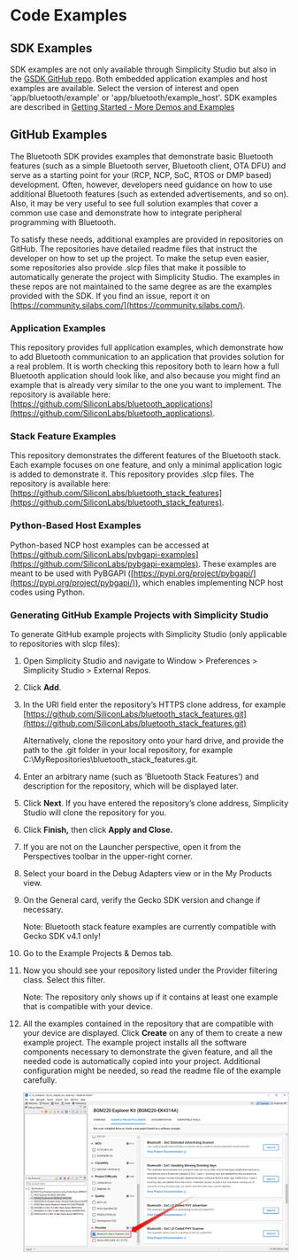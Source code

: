 # Code Examples

## SDK Examples

SDK examples are not only available through Simplicity Studio but also in the [GSDK GitHub repo](https://github.com/SiliconLabs/gecko_sdk). Both embedded application examples and host examples are available. Select the version of interest and open 'app/bluetooth/example' or 'app/bluetooth/example_host'. SDK examples are described in [Getting Started - More Demos and Examples](/bluetooth/{build-docspace-version}/bluetooth-getting-started-demos-examples)

## GitHub Examples

The Bluetooth SDK provides examples that demonstrate basic Bluetooth features (such as a simple Bluetooth server, Bluetooth client, OTA DFU) and serve as a starting point for your (RCP, NCP, SoC, RTOS or DMP based) development. Often, however, developers need guidance on how to use additional Bluetooth features (such as extended advertisements, and so on). Also, it may be very useful to see full solution examples that cover a common use case and demonstrate how to integrate peripheral programming with Bluetooth.

To satisfy these needs, additional examples are provided in repositories on GitHub. The repositories have detailed readme files that instruct the developer on how to set up the project. To make the setup even easier, some repositories also provide .slcp files that make it possible to automatically generate the project with Simplicity Studio. The examples in these repos are not maintained to the same degree as are the examples provided with the SDK. If you find an issue, report it on [https://community.silabs.com/](https://community.silabs.com/).

### Application Examples

This repository provides full application examples, which demonstrate how to add Bluetooth communication to an application that provides solution for a real problem. It is worth checking this repository both to learn how a full Bluetooth application should look like, and also because you might find an example that is already very similar to the one you want to implement. The repository is available here: [https://github.com/SiliconLabs/bluetooth_applications](https://github.com/SiliconLabs/bluetooth_applications).

### Stack Feature Examples

This repository demonstrates the different features of the Bluetooth stack. Each example focuses on one feature, and only a minimal application logic is added to demonstrate it. This repository provides .slcp files. The repository is available here: [https://github.com/SiliconLabs/bluetooth_stack_features](https://github.com/SiliconLabs/bluetooth_stack_features).

### Python-Based Host Examples

Python-based NCP host examples can be accessed at [https://github.com/SiliconLabs/pybgapi-examples](https://github.com/SiliconLabs/pybgapi-examples). These examples are meant to be used with PyBGAPI ([https://pypi.org/project/pybgapi/](https://pypi.org/project/pybgapi/)), which enables implementing NCP host codes using Python.

### Generating GitHub Example Projects with Simplicity Studio

To generate GitHub example projects with Simplicity Studio (only applicable to repositories with slcp files):

1. Open Simplicity Studio and navigate to Window \> Preferences \> Simplicity Studio \> External Repos.
2. Click **Add**.
3. In the URI field enter the repository’s HTTPS clone address, for example [https://github.com/SiliconLabs/bluetooth_stack_features.git](https://github.com/SiliconLabs/bluetooth_stack_features.git)

    Alternatively, clone the repository onto your hard drive, and provide the path to the .git folder in your local repository, for example C:\MyRepositories\bluetooth_stack_features\.git.

4. Enter an arbitrary name (such as ‘Bluetooth Stack Features’) and description for the repository, which will be displayed later.
5. Click **Next**. If you have entered the repository’s clone address, Simplicity Studio will clone the repository for you.
6. Click **Finish,** then click **Apply and Close.**
7. If you are not on the Launcher perspective, open it from the Perspectives toolbar in the upper-right corner.
8. Select your board in the Debug Adapters view or in the My Products view.
9. On the General card, verify the Gecko SDK version and change if necessary.

    Note: Bluetooth stack feature examples are currently compatible with Gecko SDK v4.1 only!

10. Go to the Example Projects & Demos tab.
11. Now you should see your repository listed under the Provider filtering class. Select this filter.

    Note: The repository only shows up if it contains at least one example that is compatible with your device.

12. All the examples contained in the repository that are compatible with your device are displayed. Click **Create** on any of them to create a new example project. The example project installs all the software components necessary to demonstrate the given feature, and all the needed code is automatically copied into your project. Additional configuration might be needed, so read the readme file of the example carefully.

    ![Creating an example](resources/sld237-image16.png?darkModeUrl=resources/sld237-image16.png)
